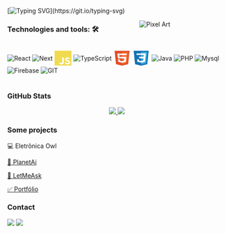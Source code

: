 [![Typing SVG](https://readme-typing-svg.demolab.com?font=Fira+Code&pause=1000&width=480&lines=%3CHello+World%2F%3E+I'm+Michel+FullStack+Dev.)](https://git.io/typing-svg)

<img src="https://vipestudio.com/wp-content/uploads/2020/06/unnamed-file.wp.gif" alt="Pixel Art" align="right" width="200">

### Technologies and tools: 🛠

<div style="display: inline_block"><br>
  <img align="center" alt="React" width="40" height="35"  src="https://cdn.jsdelivr.net/gh/devicons/devicon@latest/icons/react/react-original.svg" />
  <img align="center" alt="Next" height="35" width="40" src="https://cdn.jsdelivr.net/gh/devicons/devicon@latest/icons/nextjs/nextjs-original.svg">
  <img align="center" alt="JavaScript" height="35" width="40" src="https://raw.githubusercontent.com/devicons/devicon/master/icons/javascript/javascript-plain.svg">
  <img align="center" alt="TypeScript" height="35" width="40" src="https://cdn.jsdelivr.net/gh/devicons/devicon@latest/icons/typescript/typescript-original.svg">
  <img align="center" alt="HTML" height="35" width="40" src="https://raw.githubusercontent.com/devicons/devicon/master/icons/html5/html5-original.svg">
  <img align="center" alt="CSS" height="35" width="40" src="https://raw.githubusercontent.com/devicons/devicon/master/icons/css3/css3-original.svg">
  <img align="center" alt="Java" height="35" width="40" src="https://cdn.jsdelivr.net/gh/devicons/devicon@latest/icons/java/java-original.svg" />
  <img align="center" alt="PHP" height="35" width="40" src="https://cdn.jsdelivr.net/gh/devicons/devicon@latest/icons/php/php-original.svg">
  <img align="center" alt= "Mysql" height="60" width="40" src="https://cdn.jsdelivr.net/gh/devicons/devicon/icons/mysql/mysql-original-wordmark.svg">       
  <img align="center" alt= "Firebase" height="60" width="40" src="https://cdn.jsdelivr.net/gh/devicons/devicon@latest/icons/firebase/firebase-original.svg" />
  <img align="center" alt="GIT" height="35" width="40" src="https://cdn.jsdelivr.net/gh/devicons/devicon/icons/git/git-original.svg">
</div><br>

### GitHub Stats

<div align="center" style="display: flex; justify-content: center;">
  <a href="https://github.com/micher12">
    <img height="195px" src="https://github-readme-stats.vercel.app/api?username=micher12&show_icons=true&theme=one_dark_pro&include_all_commits=true&count_private=true"/>
    <img height="195px" src="https://github-readme-stats.vercel.app/api/top-langs/?username=micher12&layout=compact&langs_count=7&theme=one_dark_pro"/>
  </a>
</div>

### Some projects
<div >
   <p><a target="_blank" href="https://eletronicaowl.vercel.app" style="text-decoration: none">💻 Eletrônica Owl</a></p>
   <p><a target="_blank" href="https://github.com/micher12/planetai">🤖 PlanetAi</a></p>
   <p><a target="_blank" href="https://github.com/micher12/letmeask">🚀 LetMeAsk</a></p>
   <p><a target="_blank" href="https://code12.vercel.app/">✅ Portfólio</a></p>
</div>
    
### Contact

<div> 
  <a href="https://www.linkedin.com/in/michel-alves-da-silva-0a1834212/" target="_blank"><img src="https://img.shields.io/badge/-LinkedIn-%230077B5?style=for-the-badge&logo=linkedin&logoColor=white" target="_blank"></a> 
  <a href="mailto:michelasm3@gmail.com"><img src="https://img.shields.io/badge/-Gmail-%23333?style=for-the-badge&logo=gmail&logoColor=white" target="_blank"></a>
</div>
